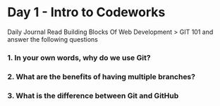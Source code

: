 # Day 1 - Intro to Codeworks

Daily Journal
Read Building Blocks Of Web Development > GIT 101 and answer the following questions


### 1. In your own words, why do we use Git?



### 2. What are the benefits of having multiple branches?



### 3. What is the difference between Git and GitHub
